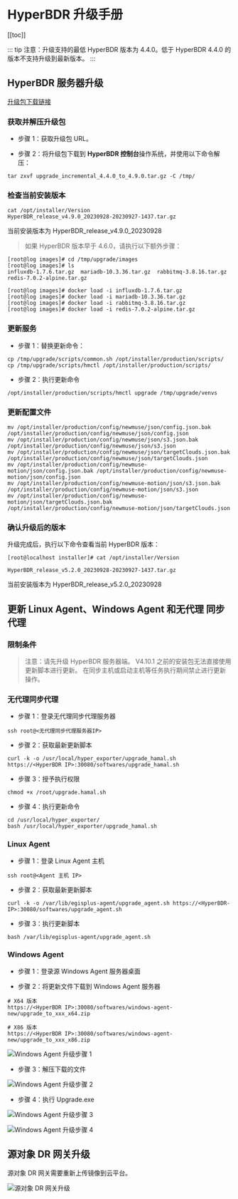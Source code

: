 # HyperBDR 升级手册

[[toc]]

::: tip
注意：升级支持的最低 HyperBDR 版本为 4.4.0。低于 HyperBDR 4.4.0 的版本不支持升级到最新版本。
:::

## HyperBDR 服务器升级

[升级包下载链接](https://hyperbdr-system-image-do-not-delete.obs.ap-southeast-3.myhuaweicloud.com/upgrade_incremental_4.4.0_to_5.2.0.tar.gz)

### 获取并解压升级包

- 步骤 1：获取升级包 URL。

- 步骤 2：将升级包下载到 **HyperBDR 控制台**操作系统，并使用以下命令解压：

```shell
tar zxvf upgrade_incremental_4.4.0_to_4.9.0.tar.gz -C /tmp/
```

### 检查当前安装版本

```shell
cat /opt/installer/Version
HyperBDR_release_v4.9.0_20230928-20230927-1437.tar.gz
```

当前安装版本为 HyperBDR_release_v4.9.0_20230928

> 如果 HyperBDR 版本早于 4.6.0，请执行以下额外步骤：

```shell
[root@log images]# cd /tmp/upgrade/images
[root@log images]# ls
influxdb-1.7.6.tar.gz  mariadb-10.3.36.tar.gz  rabbitmq-3.8.16.tar.gz  redis-7.0.2-alpine.tar.gz

[root@log images]# docker load -i influxdb-1.7.6.tar.gz
[root@log images]# docker load -i mariadb-10.3.36.tar.gz
[root@log images]# docker load -i rabbitmq-3.8.16.tar.gz
[root@log images]# docker load -i redis-7.0.2-alpine.tar.gz
```

### 更新服务

- 步骤 1：替换更新命令：

```shell
cp /tmp/upgrade/scripts/common.sh /opt/installer/production/scripts/
cp /tmp/upgrade/scripts/hmctl /opt/installer/production/scripts/
```

- 步骤 2：执行更新命令

```shell
/opt/installer/production/scripts/hmctl upgrade /tmp/upgrade/venvs
```

### 更新配置文件

```shell
mv /opt/installer/production/config/newmuse/json/config.json.bak /opt/installer/production/config/newmuse/json/config.json
mv /opt/installer/production/config/newmuse/json/s3.json.bak /opt/installer/production/config/newmuse/json/s3.json
mv /opt/installer/production/config/newmuse/json/targetClouds.json.bak /opt/installer/production/config/newmuse/json/targetClouds.json
mv /opt/installer/production/config/newmuse-motion/json/config.json.bak /opt/installer/production/config/newmuse-motion/json/config.json
mv /opt/installer/production/config/newmuse-motion/json/s3.json.bak /opt/installer/production/config/newmuse-motion/json/s3.json
mv /opt/installer/production/config/newmuse-motion/json/targetClouds.json.bak /opt/installer/production/config/newmuse-motion/json/targetClouds.json
```

### 确认升级后的版本

升级完成后，执行以下命令查看当前 HyperBDR 版本：

```shell
[root@localhost installer]# cat /opt/installer/Version

HyperBDR_release_v5.2.0_20230928-20230927-1437.tar.gz
```

当前安装版本为 HyperBDR_release_v5.2.0_20230928

## 更新 **Linux Agent**、**Windows Agent** 和无代理 **同步代理**

### 限制条件

> 注意：请先升级 HyperBDR 服务器端。
> V4.10.1 之前的安装包无法直接使用更新脚本进行更新。
> 在同步主机或启动主机等任务执行期间禁止进行更新操作。

### 无代理同步代理

- 步骤 1：登录无代理同步代理服务器

```shell
ssh root@<无代理同步代理服务器IP>
```

- 步骤 2：获取最新更新脚本

```shell
curl -k -o /usr/local/hyper_exporter/upgrade_hamal.sh https://<HyperBDR IP>:30080/softwares/upgrade_hamal.sh
```

- 步骤 3：授予执行权限

```shell
chmod +x /root/upgrade.hamal.sh
```

- 步骤 4：执行更新命令

```shell
cd /usr/local/hyper_exporter/
bash /usr/local/hyper_exporter/upgrade_hamal.sh
```

### Linux Agent

- 步骤 1：登录 Linux Agent 主机

```shell
ssh root@<Agent 主机 IP>
```

- 步骤 2：获取最新更新脚本

```shell
curl -k -o /var/lib/egisplus-agent/upgrade_agent.sh https://<HyperBDR-IP>:30080/softwares/upgrade_agent.sh
```

- 步骤 3：执行更新脚本

```shell
bash /var/lib/egisplus-agent/upgrade_agent.sh
```

### Windows Agent

- 步骤 1：登录源 Windows Agent 服务器桌面

- 步骤 2：将更新文件下载到 Windows Agent 服务器

```shell
# X64 版本
https://<HyperBDR IP>:30080/softwares/windows-agent-new/upgrade_to_xxx_x64.zip

# X86 版本
https://<HyperBDR IP>:30080/softwares/windows-agent-new/upgrade_to_xxx_x86.zip
```

![Windows Agent 升级步骤 1](./images/upgrade-hyperbdr-offline-upgrade-1.png)

- 步骤 3：解压下载的文件

![Windows Agent 升级步骤 2](./images/upgrade-hyperbdr-offline-upgrade-2.png)

- 步骤 4：执行 Upgrade.exe

![Windows Agent 升级步骤 3](./images/upgrade-hyperbdr-offline-upgrade-3.png)

![Windows Agent 升级步骤 4](./images/upgrade-hyperbdr-offline-upgrade-4.png)

## 源对象 DR 网关升级

源对象 DR 网关需要重新上传镜像到云平台。

![源对象 DR 网关升级](./images/upgrade-hyperbdr-offline-upgrade-5.png)
